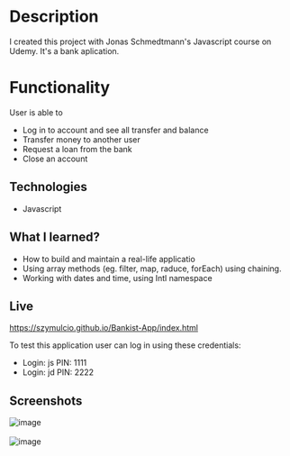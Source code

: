 # Description 
I created this project with Jonas Schmedtmann's Javascript course on Udemy. It's a bank aplication.

# Functionality
User is able to
* Log in to account and see all transfer and balance
* Transfer money to another user
* Request a loan from the bank
* Close an account

## Technologies 
* Javascript

## What I learned? 
* How to build and maintain a real-life applicatio
* Using array methods (eg. filter, map, raduce, forEach) using chaining.
* Working with dates and time, using Intl namespace

## Live 
https://szymulcio.github.io/Bankist-App/index.html

To test this application user can log in using these credentials:
* Login: js PIN: 1111
* Login: jd PIN: 2222

## Screenshots

![image](https://user-images.githubusercontent.com/82280382/156363501-f4c64d06-0b2b-4e60-9f3c-a835dac1ea4c.png)
<br>
<br>
![image](https://user-images.githubusercontent.com/82280382/156363620-0fa95b6d-3b5a-4717-9c21-b4ab16046df8.png)
